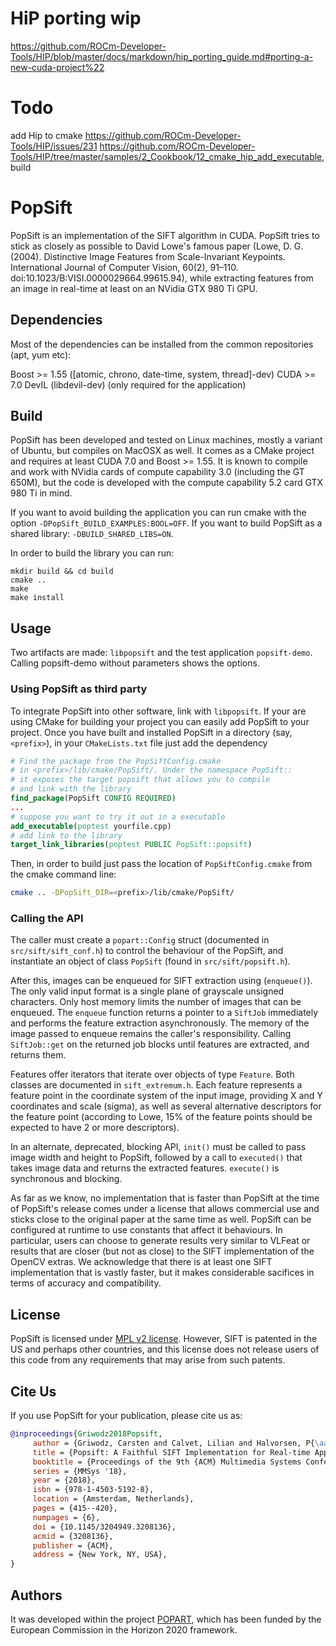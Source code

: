 HiP porting wip
===============

https://github.com/ROCm-Developer-Tools/HIP/blob/master/docs/markdown/hip_porting_guide.md#porting-a-new-cuda-project%22

# Todo

add Hip to cmake https://github.com/ROCm-Developer-Tools/HIP/issues/231 https://github.com/ROCm-Developer-Tools/HIP/tree/master/samples/2_Cookbook/12_cmake_hip_add_executable, build

PopSift
=======

PopSift is an implementation of the SIFT algorithm in CUDA.
PopSift tries to stick as closely as possible to David Lowe's famous paper (Lowe, D. G. (2004). Distinctive Image Features from Scale-Invariant Keypoints. International Journal of Computer Vision, 60(2), 91–110. doi:10.1023/B:VISI.0000029664.99615.94), while extracting features from an image in real-time at least on an NVidia GTX 980 Ti GPU.

Dependencies
------------

Most of the dependencies can be installed from the common repositories (apt, yum etc):

Boost >= 1.55 ([atomic, chrono, date-time, system, thread]-dev)
CUDA >= 7.0
DevIL (libdevil-dev) (only required for the application)

Build
-----

PopSift has been developed and tested on Linux machines, mostly a variant of Ubuntu, but compiles on MacOSX as well. It comes as a CMake project and requires at least CUDA 7.0 and Boost >= 1.55. It is known to compile and work with NVidia cards of compute capability 3.0 (including the GT 650M), but the code is developed with the compute capability 5.2 card GTX 980 Ti in mind.

If you want to avoid building the application you can run cmake with the option `-DPopSift_BUILD_EXAMPLES:BOOL=OFF`.
If you want to build PopSift as a shared library: `-DBUILD_SHARED_LIBS=ON`.

In order to build the library you can run:

```
mkdir build && cd build
cmake ..
make
make install
```

Usage
-----

Two artifacts are made: `libpopsift` and the test application `popsift-demo`. Calling popsift-demo without parameters shows the options.

### Using PopSift as third party

To integrate PopSift into other software, link with `libpopsift`.  If your are using CMake for building your project you can easily add PopSift to your project. Once you have built and installed PopSift in a directory (say, `<prefix>`), in your `CMakeLists.txt` file just add the dependency

```cmake
# Find the package from the PopSiftConfig.cmake 
# in <prefix>/lib/cmake/PopSift/. Under the namespace PopSift::
# it exposes the target popsift that allows you to compile
# and link with the library
find_package(PopSift CONFIG REQUIRED)
...
# suppose you want to try it out in a executable
add_executable(poptest yourfile.cpp)
# add link to the library
target_link_libraries(poptest PUBLIC PopSift::popsift)
```

Then, in order to build just pass the location of `PopSiftConfig.cmake` from the cmake command line:

```bash
cmake .. -DPopSift_DIR=<prefix>/lib/cmake/PopSift/
```



### Calling the API

The caller must create a `popart::Config` struct (documented in `src/sift/sift_conf.h`) to control the behaviour of the PopSift, and instantiate an object of class `PopSift` (found in `src/sift/popsift.h`).

After this, images can be enqueued for SIFT extraction using (`enqueue()`).  The only valid input format is a single plane of grayscale unsigned characters. Only host memory limits the number of images that can be enqueued. The `enqueue` function returns a pointer to a `SiftJob` immediately and performs the feature extraction asynchronously. The memory of the image passed to enqueue remains the caller's responsibility. Calling `SiftJob::get` on the returned job blocks until features are extracted, and returns them.

Features offer iterators that iterate over objects of type `Feature`. Both classes are documented in `sift_extremum.h`. Each feature represents a feature point in the coordinate system of the input image, providing X and Y coordinates and scale (sigma), as well as several alternative descriptors for the feature point (according to Lowe, 15% of the feature points should be expected to have 2 or more descriptors).

In an alternate, deprecated, blocking API, `init()` must be called to pass image width and height to PopSift, followed by a call to `executed()` that takes image data and returns the extracted features. `execute()` is synchronous and blocking.

As far as we know, no implementation that is faster than PopSift at the time of PopSift's release comes under a license that allows commercial use and sticks close to the original paper at the same time as well. PopSift can be configured at runtime to use constants that affect it behaviours. In particular, users can choose to generate results very similar to VLFeat or results that are closer (but not as close) to the SIFT implementation of the OpenCV extras. We acknowledge that there is at least one SIFT implementation that is vastly faster, but it makes considerable sacifices in terms of accuracy and compatibility.


License
-------

PopSift is licensed under [MPL v2 license](LICENSE.md).
However, SIFT is patented in the US and perhaps other countries, and this license does not release users of this code from any requirements that may arise from such patents.

Cite Us
--------

If you use PopSift for your publication, please cite us as:
```bibtex
@inproceedings{Griwodz2018Popsift,
	 author = {Griwodz, Carsten and Calvet, Lilian and Halvorsen, P{\aa}l},
	 title = {Popsift: A Faithful SIFT Implementation for Real-time Applications},
	 booktitle = {Proceedings of the 9th {ACM} Multimedia Systems Conference},
	 series = {MMSys '18},
	 year = {2018},
	 isbn = {978-1-4503-5192-8},
	 location = {Amsterdam, Netherlands},
	 pages = {415--420},
	 numpages = {6},
	 doi = {10.1145/3204949.3208136},
	 acmid = {3208136},
	 publisher = {ACM},
	 address = {New York, NY, USA},
} 
```


Authors
-------

It was developed within the project [POPART](http://www.popartproject.eu), which has been funded by the European Commission in the Horizon 2020 framework.
